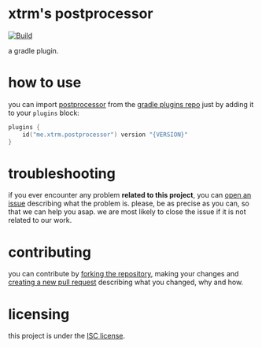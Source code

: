 # xtrm's postprocessor
[![Build][badge-github-ci]][project-gradle-ci] 

a gradle plugin.

# how to use

you can import [postprocessor][project-url] from the [gradle plugins repo][gpr]
just by adding it to your `plugins` block:

```kotlin
plugins {
    id("me.xtrm.postprocessor") version "{VERSION}"
}
```

# troubleshooting

if you ever encounter any problem **related to this project**, you can [open an issue][new-issue] describing what the
problem is. please, be as precise as you can, so that we can help you asap. we are most likely to close the issue if it
is not related to our work.

# contributing

you can contribute by [forking the repository][fork], making your changes and [creating a new pull request][new-pr]
describing what you changed, why and how.

# licensing

this project is under the [ISC license][project-license].


<!-- Links -->

[jvm]: https://adoptium.net "adoptium website"

[kotlin]: https://kotlinlang.org "kotlin website"

[gpr]: https://plugins.gradle.com/ "gradle plugins repo"

<!-- Project Links -->

[project-url]: https://github.com/xtrm-en/postprocessor "project github repository"

[fork]: https://github.com/xtrm-en/postprocessor/fork "fork this repository"

[new-pr]: https://github.com/xtrm-en/postprocessor/pulls/new "create a new pull request"

[new-issue]: https://github.com/xtrm-en/postprocessor/issues/new "create a new issue"

[project-gradle-ci]: https://github.com/xtrm-en/postprocessor/actions/workflows/gradle-ci.yml "gradle ci workflow"

[project-license]: https://github.com/xtrm-en/postprocessor/blob/trunk/LICENSE "LICENSE source file"

<!-- Badges -->

[badge-github-ci]: https://github.com/xtrm-en/postprocessor/actions/workflows/build.yml/badge.svg?branch=trunk "github actions badge"
